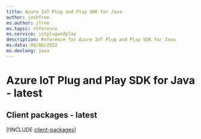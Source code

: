 ```yaml
---
title: Azure IoT Plug and Play SDK for Java
author: joshfree
ms.author: jfree
ms.topic: reference
ms.service: iotplugandplay
description: Reference for Azure IoT Plug and Play SDK for Java
ms.data: 08/08/2022
ms.devlang: java
---
```

# Azure IoT Plug and Play SDK for Java - latest

## Client packages - latest
[!INCLUDE [client-packages](iot-plug-and-play-client-index.md)]